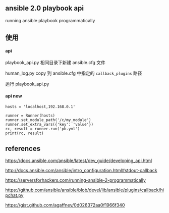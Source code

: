 ansible 2.0 playbook api
-------------------------
running ansible playbook programmatically

使用
----
#### api
playbook_api.py 相同目录下新建 ansible.cfg 文件

human_log.py copy 到 ansible.cfg 中指定的 `callback_plugins` 路径

运行 playbook_api.py 


#### api new
```
hosts = 'localhost,192.168.0.1'

runner = Runner(hosts)
runner.set_module_path('/c/my_module')
runner.set_extra_vars({'key': 'value'})
rc, result = runner.run('pb.yml')
print(rc, result)
```

references
------------

https://docs.ansible.com/ansible/latest/dev_guide/developing_api.html

http://docs.ansible.com/ansible/intro_configuration.html#stdout-callback

https://serversforhackers.com/running-ansible-2-programmatically

https://github.com/ansible/ansible/blob/devel/lib/ansible/plugins/callback/hipchat.py

https://gist.github.com/agaffney/0d026372aa0f1966f340
